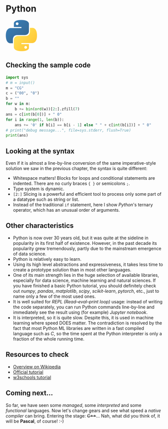 # Python

![Python](../pic/Python.png)

## Checking the sample code

```python runnable
import sys
# m = input()
m = "CG"
c = ("00", "0")
b = ""
for w in m:
    b += bin(ord(w))[2:].zfill(7)
ans = c[int(b[0])] + " 0"
for i in range(1, len(b)):
    ans += '0' if b[i] == b[i - 1] else " " + c[int(b[i])] + " 0"
# print("debug message...", file=sys.stderr, flush=True)
print(ans)
```

## Looking at the syntax
Even if it is almost a line-by-line conversion of the same imperative-style solution we saw in the previous chapter, the syntax is quite different:
- Whitespace matters! Blocks for loops and conditional statements are indented. There are no curly braces `{ }` or semicolons `;`.
- Type system is dynamic.
- `[2:]` Slicing is a powerful and efficient tool to process only some part of a datatype such as string or list.
- Instead of the traditional `if` statement, here I show _Python_'s ternary operator, which has an unusual order of arguments.

## Other characteristics

- Python is now over 30 years old, but it was quite at the sideline in popularity in its first half of existence. However, in the past decade its popularity grew tremendously, partly due to the mainstream emergence of data science.
- Python is relatively easy to learn.
- Using its high level abstractions and expressiveness, it takes less time to create a prototype solution than in most other languages.
- One of its main strength lies in the huge selection of available libraries, especially for data science, machine learning and natural sciences. If you have finished a basic Python tutorial, you should definitely check out _numpy_, _pandas_, _matplotlib_, _scipy_, _scikit-learn_, _pytorch_, etc., just to name only a few of the most used ones.
- It is well suited for _REPL (Read–eval–print loop)_ usage: instead of writing the code separately, you can run Python commands line-by-line and immediately see the result using (for example) _Jupyter notebook_.
- It is interpreted, so it is quite slow. Despite this, it is used in machine learning where speed DOES matter. The contradiction is resolved by the fact that most Python ML libraries are written in a fast compiled language such as _C_, so the time spent at the Python interpreter is only a fraction of the whole running time.

## Resources to check

- [Overview on Wikipedia](https://en.wikipedia.org/wiki/Python_(programming_language))
- [Official tutorial](https://docs.python.org/3/tutorial/index.html)
- [w3schools tutorial](https://www.w3schools.com/python/)

## Coming next...

So far, we have seen some _managed_, some _interpreted_ and some _functional_ languages. Now let's change gears and see what speed a _native compiler_ can bring. Entering the stage: ~~C++~~... Nah, what did you think of, it will be **Pascal**, of course! :-)
